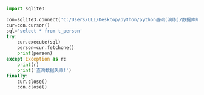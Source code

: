 
<BlogInfo title="5.操作sqlite数据库查询一条数据" author="白日梦想猿" pv=0 read_times=0 pre_cost_time=0分15秒 category="数据库编程" tag_list="['数据库编程']" create_time="2020.07.09 14:36:21" update_time="2020.07.09 14:38:29" />

```python
import sqlite3

con=sqlite3.connect('C:/Users/LLL/Desktop/python/python基础(演练)/数据库编程/SQLite3数据库/demo1.db')
cur=con.cursor()
sql='select * from t_person'
try:
    cur.execute(sql)
    person=cur.fetchone()
    print(person)
except Exception as r:
    print(r)
    print('查询数据失败!')
finally:
    cur.close()
    con.close()
```

